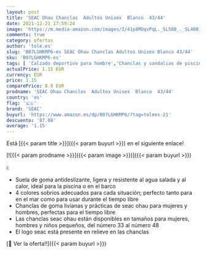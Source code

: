 ```yaml
---
layout: post
title: 'SEAC Ohau Chanclas  Adultos Unisex  Blanco  43/44'
date: 2021-12-21 17:59:24
image: 'https://m.media-amazon.com/images/I/41p8MOqvPqL._SL500_._SL400_.jpg'
comments: true
category: ofertas
author: 'tole.es'
slug: 'B07LGHKMP6-es SEAC Ohau Chanclas Adultos Unisex Blanco 43/44'
sku: 'B07LGHKMP6-es'
tags: [ 'Calzado deportivo para hombre','Chanclas y sandalias de piscina para hombre','Zapatillas y calzado deportivo para hombre','Zapatos','Zapatos para hombre','Zapatos y complementos','chanclas','seac', ]
actualPrice: 1.15 EUR
currency: EUR
price: 1.15
comparePrice: 8.9 EUR
prodname: 'SEAC Ohau Chanclas  Adultos Unisex  Blanco  43/44'
country: 'es'
flag: '🇪🇸'
brand: 'SEAC'
buyurl: 'https://www.amazon.es/dp/B07LGHKMP6/?tag=tolees-21'
descuento: '87.08'
average: '1.15'
---
```


Está [{{< param title >}}]({{< param buyurl >}}) en el siguiente enlace!

[![{{< param prodname >}}]({{< param image >}})]({{< param buyurl >}})

ℹ️:

- Suela de goma antideslizante, ligera y resistente al agua salada y al calor, ideal para la piscina o en el barco
- 4 colores sobrios adecuados para cada situación; perfecto tanto para en el mar como para usar durante el tiempo libre
- Chanclas de goma livianas y prácticas de seac ohau para mujeres y hombres, perfectas para el tiempo libre
- Las chanclas seac ohau están disponibles en tamaños para mujeres, hombres y niños pequeños, del número 33 al número 48
- El logo seac está presente en relieve en las chanclas

[🛒 Ver la oferta!!]({{< param buyurl >}})
